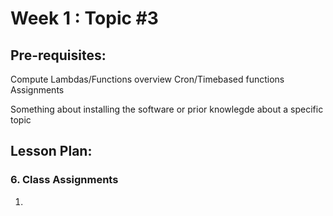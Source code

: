 # Week 1 : Topic #3

## Pre-requisites:

Compute
Lambdas/Functions overview
Cron/Timebased functions
Assignments

Something about installing the software or prior knowlegde about a specific topic

## Lesson Plan:


### 6. Class Assignments

1. 
